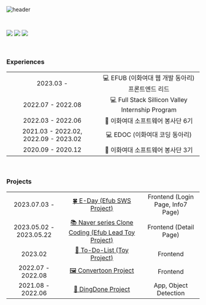 ![header](https://capsule-render.vercel.app/api?type=wave&color=gradient&height=150&section=header&text=Kim%20Yerin&theme=radical&animation=twinkling&fontSize=50)

<br>

<a href="https://github.com/Yerineee" target="_blank"><img src="https://img.shields.io/badge/GitHub-000000?style=flat-square&logo=GitHub&logoColor=white"/></a>
<a href="https://dogrin.tistory.com/" target="_blank"><img src="https://img.shields.io/badge/Tech Blog-000000?style=flat-square&logo=Tistory&logoColor=white"/></a>
<a href="mailto:yerineee1103@naver.com" target="_blank"><img src="https://img.shields.io/badge/yerineee1103@naver.com-03C75A?style=flat-square&logo=Naver&logoColor=white"/></a>

<br />


<h3>Experiences</h3>
<table>
  <tr align="center">
    <td>2023.03 -</td>
    <td>💻 EFUB (이화여대 웹 개발 동아리) 프론트엔드 리드</td>
  </tr>
  <tr align="center">
    <td>2022.07 - 2022.08</td>
    <td>💻 Full Stack Sillicon Valley Internship Program</td>
  </tr>
  <tr align="center">
    <td>2022.03 - 2022.06</td>
    <td>🌸 이화여대 소프트웨어 봉사단 6기</td>
  </tr>
  <tr align="center">
    <td>2021.03 - 2022.02, 2022.09 - 2023.02</td>
    <td>💻 EDOC (이화여대 코딩 동아리)</td>
  </tr>
  <tr align="center">
    <td>2020.09 - 2020.12</td>
    <td>🌸 이화여대 소프트웨어 봉사단 3기</td>
  </tr>
</table>

<br />


<h3>Projects</h3>
<table>
    <tr align="center">
    <td>2023.07.03 -</td>
    <td><a href="https://github.com/EFUB-EDAY/EDAY-FRONT.git">🍀 E-Day (Efub SWS Project)</a></td>
    <td>Frontend (Login Page, Info7 Page)</td>
  </tr>
  <tr align="center">
    <td>2023.05.02 - 2023.05.22</td>
    <td><a href="https://github.com/efub-toy-project-team3/team3-front.git">📚 Naver series Clone Coding (Efub Lead Toy Project)</a></td>
    <td>Frontend (Detail Page)</td>
  </tr>
  <tr align="center">
    <td>2023.02</td>
    <td><a href="https://github.com/Yerineee/To-Do-List.git">📅 To-Do-List (Toy Project)</a></td>
    <td>Frontend</td>
  </tr>
    <tr align="center">
    <td>2022.07 - 2022.08</td>
    <td><a href="https://github.com/SiliconValley-Team-h/Convertoon.git">🖼 Convertoon Project</a></td>
    <td>Frontend</td>
  </tr>
    <tr align="center">
    <td>2021.08 - 2022.06</td>
    <td><a href="https://github.com/Ewha-BanBanBank/DingDone_final.git">🔎 DingDone Project</a></td>
    <td>App, Object Detection</td>
  </tr>
</table>
